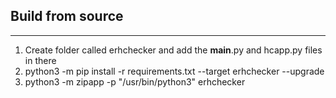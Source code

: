 ## Build from source
---
1. Create folder called erhchecker and add the __main__.py and hcapp.py files in there
1. python3 -m pip install -r requirements.txt --target erhchecker --upgrade
1. python3 -m zipapp -p "/usr/bin/python3" erhchecker